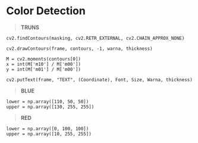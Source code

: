 # Color Detection

> **TRUNS**

    cv2.findContours(masking, cv2.RETR_EXTERNAL, cv2.CHAIN_APPROX_NONE)

    cv2.drawContours(frame, contours, -1, warna, thickness)

    M = cv2.moments(contours[0])
    x = int(M['m10'] / M['m00'])
    y = int(M['m01'] / M['m00'])

    cv2.putText(frame, "TEXT", (Coordinate), Font, Size, Warna, thickness)
    
> **BLUE**

    lower = np.array([110, 50, 50])
    upper = np.array([130, 255, 255])
    
> **RED**

    lower = np.array([0, 100, 100])
    upper = np.array([10, 255, 255])
